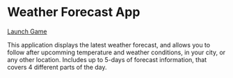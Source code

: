 # Weather Forecast App

<p><a href="https://krisrss.github.io/memory-game/" >Launch Game</a></p>

<p>This application displays the latest weather forecast, and allows you to follow after upcomming temperature and weather conditions, in your city, or any other location. Includes up to 5-days of forecast information, that covers 4 different parts of the day.</p>

